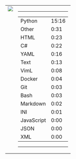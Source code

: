 
<table><tr>
<td valign="top">
  <img src="https://wakatime.com/share/@Aperture/0cd21d5d-ac4f-458d-9c71-d06f479c1297.png" />
</td>

<td valign="top">
  <hr>
  <table>
    <tr><td>Python</td><td>15:16</td></tr><tr><td>Other</td><td>0:31</td></tr><tr><td>HTML</td><td>0:23</td></tr><tr><td>C#</td><td>0:22</td></tr><tr><td>YAML</td><td>0:16</td></tr><tr><td>Text</td><td>0:13</td></tr><tr><td>VimL</td><td>0:08</td></tr><tr><td>Docker</td><td>0:04</td></tr><tr><td>Git</td><td>0:03</td></tr><tr><td>Bash</td><td>0:03</td></tr><tr><td>Markdown</td><td>0:02</td></tr><tr><td>INI</td><td>0:01</td></tr><tr><td>JavaScript</td><td>0:00</td></tr><tr><td>JSON</td><td>0:00</td></tr><tr><td>XML</td><td>0:00</td></tr>
  </table>
  <hr>
</td>
</tr></table>

